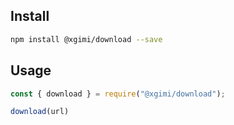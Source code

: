 ## Install

```bash
npm install @xgimi/download --save
```

## Usage

```javascript
const { download } = require("@xgimi/download");

download(url)
```



